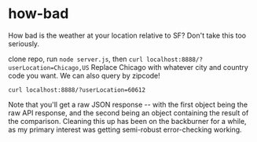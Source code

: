# how-bad
How bad is the weather at your location relative to SF? Don't take this too seriously.

clone repo, run `node server.js`, then `curl localhost:8888/?userLocation=Chicago,US`
Replace Chicago with whatever city and country code you want. We can also query by zipcode!

`curl localhost:8888/?userLocation=60612`

Note that you'll get a raw JSON response -- with the first object being the raw API response,
and the second being an object containing the result of the comparison. Cleaning this up has 
been on the backburner for a while, as my primary interest was getting semi-robust error-checking 
working.

